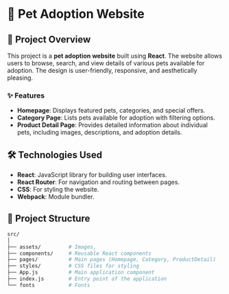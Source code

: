 # 🐾 Pet Adoption Website

## 📖 Project Overview

This project is a **pet adoption website** built using **React**. The website allows users to browse, search, and view details of various pets available for adoption. The design is user-friendly, responsive, and aesthetically pleasing.

### ✨ Features

- **Homepage**: Displays featured pets, categories, and special offers.
- **Category Page**: Lists pets available for adoption with filtering options.
- **Product Detail Page**: Provides detailed information about individual pets, including images, descriptions, and adoption details.

## 🛠️ Technologies Used

- **React**: JavaScript library for building user interfaces.
- **React Router**: For navigation and routing between pages.
- **CSS**: For styling the website.
- **Webpack**: Module bundler.


## 📂 Project Structure

```bash
src/
│
├── assets/         # Images,
├── components/     # Reusable React components
├── pages/          # Main pages (Homepage, Category, ProductDetail)
├── styles/         # CSS files for styling     
├── App.js          # Main application component
├── index.js        # Entry point of the application
└── fonts           # Fonts

